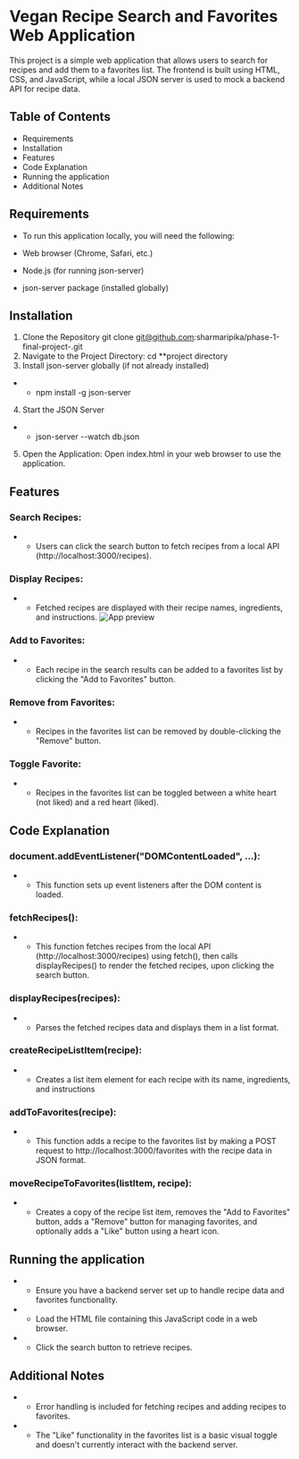 # Vegan Recipe Search and Favorites Web Application
This project is a simple web application that allows users to search for recipes and add them to a favorites list.
 The frontend is built using HTML, CSS, and  JavaScript, while a local JSON server is used to mock a backend API for recipe data.

 ##  Table of Contents
- Requirements
- Installation
- Features
- Code Explanation
- Running the application
- Additional Notes


## Requirements
- To run this application locally, you will need the following:

- Web browser (Chrome, Safari, etc.)
- Node.js (for running json-server)
- json-server package (installed globally)

## Installation
1. Clone the Repository
git clone git@github.com:sharmaripika/phase-1-final-project-.git
2. Navigate to the Project Directory:
cd **project directory
3. Install json-server globally (if not already installed)
- - npm install -g json-server
4. Start the JSON Server
- - json-server --watch db.json
5. Open the Application: Open index.html in your web browser to use the application.


## Features 	
### Search Recipes: 
- - Users can click the search button to fetch recipes from a local API (http://localhost:3000/recipes).
### Display Recipes: 
- - Fetched recipes are displayed with their recipe names, ingredients, and instructions.
![App preview](https://github.com/sharmaripika/phase-1-final-project-/issues/1#issue-2281674641)
### Add to Favorites: 
- - Each recipe in the search results can be added to a favorites list by clicking the "Add to Favorites" button.
### Remove from Favorites:
 - - Recipes in the favorites list can be removed by double-clicking the "Remove" button.
### Toggle Favorite: 
- - Recipes in the favorites list can be toggled between a white heart (not liked) and a red heart (liked).

## Code Explanation

### document.addEventListener("DOMContentLoaded", ...):
- -  This function sets up event listeners after the DOM content is loaded.

### fetchRecipes(): 
- - This function fetches recipes from the local API (http://localhost:3000/recipes) using fetch(), then calls displayRecipes() to render the fetched recipes, upon clicking the search button.

### displayRecipes(recipes): 
- - Parses the fetched recipes data and displays them in a list format.

### createRecipeListItem(recipe): 
- - Creates a list item element for each recipe with its name, ingredients, and instructions

### addToFavorites(recipe):
 - - This function adds a recipe to the favorites list by making a POST request to http://localhost:3000/favorites with the recipe data in JSON format.

###  moveRecipeToFavorites(listItem, recipe): 
- - Creates a copy of the recipe list item, removes the "Add to Favorites" button, adds a "Remove" button for managing favorites, and optionally adds a "Like" button using a heart icon.


## Running the application
- - Ensure you have a backend server set up to handle recipe data and favorites functionality.
- - Load the HTML file containing this JavaScript code in a web browser.
- - Click the search button to retrieve recipes.



## Additional Notes
- - Error handling is included for fetching recipes and adding recipes to favorites.
- - The "Like" functionality in the favorites list is a basic visual toggle and doesn't currently interact with the backend server.
